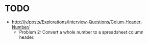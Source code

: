 # TODO

- <http://jv/posts/Explorations/Interview-Questions/Colum-Header-Number/>
  - Problem 2: Convert a whole number to a spreadsheet column header.
